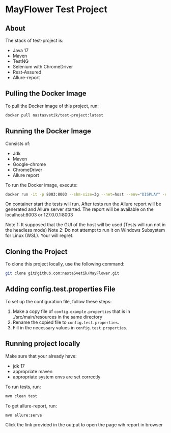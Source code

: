 # MayFlower Test Project

## About
The stack of test-project is:
- Java 17
- Maven
- TestNG
- Selenium with ChromeDriver
- Rest-Assured
- Allure-report

## Pulling the Docker Image
To pull the Docker image of this project, run:

```bash
docker pull nastasvetik/test-project:latest
```

## Running the Docker Image
Consists of:
- Jdk
- Maven
- Google-chrome 
- ChromeDriver
- Allure report

To run the Docker image, execute:

```bash
docker run -it -p 8003:8003 --shm-size=3g --net=host --env="DISPLAY" -e "baseUserLogin=LOGIN"  -e "baseUserPassword=PASSWORD"  --name CONTAINER_NAME nastasvetik/test-project:latest
```
On container start the tests will run.
After tests run the Allure report will be generated and Allure server started.
The report will be available on the localhost:8003 or 127.0.0.1:8003

Note 1: It supposed that the GUI of the host will be used (Tests will run not in the headless mode)
Note 2: Do not attempt to run it on Windows Subsystem for Linux (WSL). Your will regret.

## Cloning the Project
To clone this project locally, use the following command:

```bash
git clone git@github.com:nastaSvetik/MayFlower.git
```

## Adding config.test.properties File
To set up the configuration file, follow these steps:
1. Make a copy file of `config.example.properties` that is in ./src/main/resources in the same directory
2. Rename the copied file to `config.test.properties`.
3. Fill in the necessary values in `config.test.properties`. 
## Running project locally
Make sure that your already have:
- jdk 17
- appropriate maven
- appropriate system envs are set correctly

To run tests, run:

```bash
mvn clean test
```
To get allure-report, run:
```bash
mvn allure:serve
```
Click the link provided in the output to open the page wih report in browser